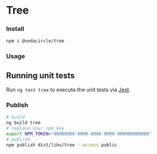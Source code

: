 # Tree

### Install

```bash
npm i @vedacircle/tree
```

### Usage

## Running unit tests

Run `ng test tree` to execute the unit tests via [Jest](https://jestjs.io).

### Publish

```bash
# build
ng build tree
# replace your npm key
export NPM_TOKEN="00000000-0000-0000-0000-000000000000"
# publish
npm publish dist/libs/tree --access public
```
